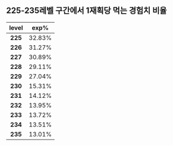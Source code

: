 ## 225-235레벨 구간에서 1재획당 먹는 경험치 비율


|   level |  exp%  |
| :-----: | :----: |
| **225** | 32.83% |
| **226** | 31.27% |
| **227** | 30.89% |
| **228** | 29.11% |
| **229** | 27.04% |
| **230** | 15.31% |
| **231** | 14.12% |
| **232** | 13.95% |
| **233** | 13.72% |
| **234** | 13.51% |
| **235** | 13.01% |
